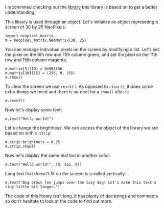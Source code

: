 I recommned checking out the [library](https://learn.adafruit.com/neopixels-on-raspberry-pi) this library is based on to get a better understanding. 

This library is used through an object. Let's initialize an object represeting a screen of 30 by 25 NeoPixels:
```
import neopixel_matrix
m = neopixel_matrix.NeoMatrix(30, 25)
```
You can manage individual pixels on the screen by modifying a list. Let's set the pixel on the 6th row and 11th column green, and set the pixel on the 11th row and 15th column magenta:
```
m.matrix[5][10] = 0x00ff00
m.matrix[10][15] = (255, 0, 255)
m.show()
```
To clear the screen we use `reset()`. As opposed to `clear()`, it does some extra things we need and there is no neet for a `show()` after it:
```
m.reset()
```
Now let's display some text:
```
m.text("Hello world!")
```
Let's change the brightness. We can access the object of the library we are based on with `m.strip`:
```
m.strip.brightness = 0.25
m.strip.show()
```
Now let's display the same text but in another color:
```
m.text("Hello world!", (0, 255, 0))
```
Long text that doesn't fit on the screen is scrolled vertically:
```
m.text("Big brown fox jumps over the lazy dog! Let's make this text a tiny little bit longer.")
```

The code of this library isn't long, it has plenty of docstrings and comments so don't hesitate to look at the code to find out more. 
